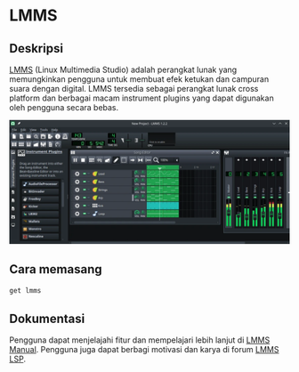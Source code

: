 # LMMS

## Deskripsi

[LMMS] (Linux Multimedia Studio) adalah perangkat lunak yang memungkinkan pengguna untuk membuat efek ketukan dan campuran suara dengan digital. LMMS tersedia sebagai perangkat lunak cross platform dan berbagai macam instrument plugins yang dapat digunakan oleh pengguna secara bebas.

![LMMS LangitKetujuh OS](../../media/image/lmms-langitketujuh-id.webp)

## Cara memasang

```sh
get lmms
```

## Dokumentasi

Pengguna dapat menjelajahi fitur dan mempelajari lebih lanjut di [LMMS Manual]. Pengguna juga dapat berbagi motivasi dan karya di forum [LMMS LSP].

[LMMS]:https://lmms.io/
[LMMS Manual]:https://docs.lmms.io/user-manual
[LMMS LSP]:https://lmms.io/lsp/
